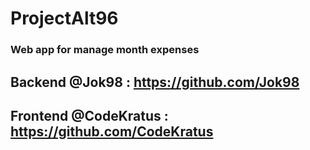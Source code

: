 # ProjectAlt96
### Web app for manage month expenses
## Backend @Jok98 : https://github.com/Jok98
## Frontend @CodeKratus : https://github.com/CodeKratus
